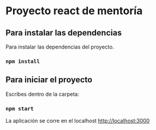 # Proyecto react de mentoría

## Para instalar las dependencias

Para instalar las dependencias del proyecto.
### `npm install`


## Para iniciar el proyecto

Escribes dentro de la carpeta:

### `npm start`

La aplicación se corre en el localhost [http://localhost:3000](http://localhost:3000)
